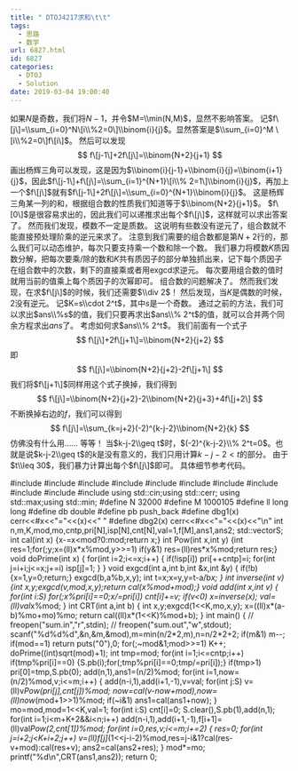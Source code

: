 ```yaml
---
title: " DTOJ4217求和\t\t"
tags:
  - 思路
  - 数学
url: 6827.html
id: 6827
categories:
  - DTOJ
  - Solution
date: 2019-03-04 19:00:40
---
```


如果$N$是奇数，我们将$N-1$，并令$M=\\min(N,M)$，显然不影响答案。 记$f\[j\]=\\sum_{i=0}^N\[i\\%2=0\]\\binom{i}{j}$。显然答案是$\\sum_{i=0}^M \[i\\%2=0\]f\[i\]$。 然后可以发现 $$ f\[j-1\]+2f\[j\]=\\binom{N+2}{j+1} $$ 画出杨辉三角可以发现，这是因为$\\binom{i}{j-1}+\\binom{i}{j}=\\binom{i+1}{j}$，因此$f\[j-1\]+f\[j\]=\\sum_{i=1}^{N+1}\[i\\% 2=1\]\\binom{i}{j}$，再加上一个$f\[j\]$就有$f\[j-1\]+2f\[j\]=\\sum_{i=0}^{N+1}\\binom{i}{j}$。 这是杨辉三角某一列的和，根据组合数的性质我们知道等于$\\binom{N+2}{j+1}$。 $f\[0\]$是很容易求出的，因此我们可以递推求出每个$f\[j\]$，这样就可以求出答案了。 然而我们发现，模数不一定是质数。 这说明有些数没有逆元了，组合数就不能直接预处理阶乘的逆元来求了。 注意到我们需要的组合数都是第$N+2$行的，那么我们可以动态维护，每次只要支持乘一个数和除一个数。 我们暴力将模数$K$质因数分解，把每次要乘/除的数和$K$共有质因子的部分单独抓出来，记下每个质因子在组合数中的次数，剩下的直接乘或者用exgcd求逆元。 每次要用组合数的值时就用当前的值乘上每个质因子的次幂即可。 组合数的问题解决了。 然而我们发现，在求$f\[j\]$的时候，我们还需要$\\div 2$！ 然后发现，当$K$是偶数的时候，$2$没有逆元。 记$K=s\\cdot 2^t$，其中$s$是一个奇数。 通过之前的方法，我们可以求出$ans\\%s$的值，我们只要再求出$ans\\% 2^t$的值，就可以合并两个同余方程求出$ans$了。 考虑如何求$ans\\% 2^t$。 我们前面有一个式子 $$ f\[j\]+2f\[j+1\]=\\binom{N+2}{j+2} $$ 即 $$ f\[j\]=\\binom{N+2}{j+2}-2f\[j+1\] $$ 我们将$f\[j+1\]$同样用这个式子换掉，我们得到 $$ f\[j\]=\\binom{N+2}{j+2}-2\\binom{N+2}{j+3}+4f\[j+2\] $$ 不断换掉右边的$f$，我们可以得到 $$ f\[j\]=\\sum_{k=j+2}(-2)^{k-j-2}\\binom{N+2}{k} $$ 仿佛没有什么用…… 等等！ 当$k-j-2\\geq t$时，$(-2)^{k-j-2}\\% 2^t=0$。也就是说$k-j-2\\geq t$的$k$是没有意义的，我们只用计算$k-j-2<t$的部分。 由于$t\\leq 30$，我们暴力计算出每个$f\[j\]$即可。 具体细节参考代码。

#include<iostream>
#include<cstdio>
#include<cstdlib>
#include<cmath>
#include<cstring>
#include<string>
#include<algorithm>
#include<queue>
#include<vector>
#include<set>
#include<map>
using std::cin;using std::cerr;
using std::max;using std::min;
#define N 32000
#define M 1000105
#define ll long long
#define db double
#define pb push_back
#define dbg1(x) cerr<<#x<<"="<<(x)<<" "
#define dbg2(x) cerr<<#x<<"="<<(x)<<"\\n"
int n,m,K,mod,mo,cntp,pri\[N\],isp\[N\],cnt\[N\],val=1,f\[M\],ans1,ans2;
std::vector<int>S;
int cal(int x) {x-=x<mod?0:mod;return x;}
int Pow(int x,int y) {int res=1;for(;y;x=(ll)x\*x%mod,y>>=1) if(y&1) res=(ll)res\*x%mod;return res;}
void doPrime(int x)
{
	for(int i=2;i<=x;i++)
	{
		if(!isp\[i\]) pri\[++cntp\]=i;
		for(int j=i+i;j<=x;j+=i) isp\[j\]=1;
	}
}
void exgcd(int a,int b,int &x,int &y)
{
	if(!b) {x=1,y=0;return;}
	exgcd(b,a%b,x,y);
	int t=x;x=y,y=t-a/b*x;
}
int inverse(int v) {int x,y;exgcd(v,mod,x,y);return cal(x%mod+mod);}
void add(int x,int v)
{
	for(int i:S) for(;x%pri\[i\]==0;x/=pri\[i\]) cnt\[i\]+=v;
	if(v<0) x=inverse(x);
	val=(ll)val*x%mod;
}
int CRT(int a,int b)
{
	int x,y;exgcd(1<<K,mo,x,y);
	x=((ll)x*(a-b)%mo+mo)%mo;
	return cal((ll)x*(1<<K)%mod+b);
}
int main()
{
//	freopen("sum.in","r",stdin);
//	freopen("sum.out","w",stdout);
	scanf("%d%d%d",&n,&m,&mod),m=min(n/2\*2,m),n=n/2\*2+2;
	if(m&1) m--;
	if(mod==1) return puts("0"),0;
	for(;~mod&1;mod>>=1) K++;
	doPrime((int)sqrt(mod)+1);
	int tmp=mod;
	for(int i=1;i<=cntp;i++)
		if(tmp%pri\[i\]==0) {S.pb(i);for(;tmp%pri\[i\]==0;tmp/=pri\[i\]);}
	if(tmp>1) pri\[0\]=tmp,S.pb(0);
	add(n,1),ans1=(n/2)%mod;
	for(int i=1,now=(n/2)%mod,v;i<=m;i++)
	{
		add(n-i,1),add(i+1,-1),v=val;
		for(int j:S) v=(ll)v*Pow(pri\[j\],cnt\[j\])%mod;
		now=cal(v-now+mod),now=(ll)now*(mod+1>>1)%mod;
		if(~i&1) ans1=cal(ans1+now);
	}
	mo=mod,mod=1<<K,val=1;
	for(int i:S) cnt\[i\]=0;
	S.clear(),S.pb(1),add(n,1);
	for(int i=1;i<m+K+2&&i<n;i++)
		add(n-i,1),add(i+1,-1),f\[i+1\]=(ll)val*Pow(2,cnt\[1\])%mod;
	for(int i=0,res,v;i<=m;i+=2)
	{
		res=0;
		for(int j=i+2;j<K+i+2;j++)
			v=(ll)f\[j\]*(1<<j-i-2)%mod,res=j-i&1?cal(res-v+mod):cal(res+v);
		ans2=cal(ans2+res);
	}
	mod*=mo;
	printf("%d\\n",CRT(ans1,ans2));
	return 0;